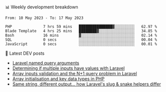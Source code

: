 📊 Weekly development breakdown
<!--START_SECTION:waka-->

```text
From: 10 May 2023 - To: 17 May 2023

PHP              7 hrs 59 mins   ███████████████▓░░░░░░░░░   62.97 %
Blade Template   4 hrs 25 mins   ████████▓░░░░░░░░░░░░░░░░   34.85 %
Bash             16 mins         ▓░░░░░░░░░░░░░░░░░░░░░░░░   02.14 %
SQL              0 secs          ░░░░░░░░░░░░░░░░░░░░░░░░░   00.04 %
JavaScript       0 secs          ░░░░░░░░░░░░░░░░░░░░░░░░░   00.01 %
```

<!--END_SECTION:waka-->

📕 Latest DEV posts
<!-- BLOG-POST-LIST:START -->
- [Laravel named query arguments](https://dev.to/michaelvickersuk/laravel-named-query-arguments-28kd)
- [Determining if multiple inputs have values with Laravel](https://dev.to/michaelvickersuk/determining-if-multiple-inputs-have-values-with-laravel-km6)
- [Array inputs validation and the N+1 query problem in Laravel](https://dev.to/michaelvickersuk/array-inputs-validation-and-the-n1-query-problem-in-laravel-2agb)
- [Array initialisation and key data types in PHP](https://dev.to/michaelvickersuk/array-initialisation-and-key-data-types-in-php-1e5b)
- [Same string, different output... how Laravel&#39;s slug &amp; snake helpers differ](https://dev.to/michaelvickersuk/same-string-different-output-how-laravels-slug-snake-helpers-differ-1ccj)
<!-- BLOG-POST-LIST:END -->
